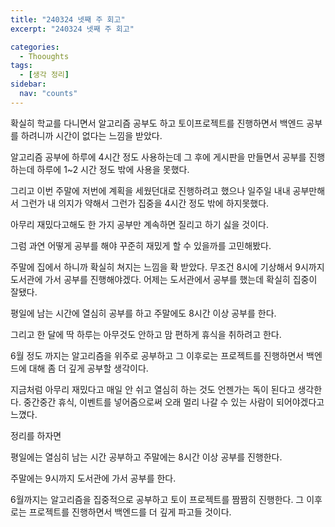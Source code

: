 ```yaml
---
title: "240324 넷째 주 회고"
excerpt: "240324 넷째 주 회고"

categories:
  - Thooughts
tags:
  - [생각 정리]
sidebar:
  nav: "counts"
---
```


확실히 학교를 다니면서 알고리즘 공부도 하고 토이프로젝트를 진행하면서 백엔드 공부를 하려니까 시간이 없다는 느낌을 받았다.

알고리즘 공부에 하루에 4시간 정도 사용하는데 그 후에 게시판을 만들면서 공부를 진행하는데 하루에 1~2 시간 정도 밖에 사용을 못했다.

그리고 이번 주말에 저번에 계획을 세웠던대로 진행하려고 했으나 일주일 내내 공부만해서 그런가 내 의지가 약해서 그런가 집중을 4시간 정도 밖에 하지못했다.

아무리 재밌다고해도 한 가지 공부만 계속하면 질리고 하기 싫을 것이다.

그럼 과연 어떻게 공부를 해야 꾸준히 재밌게 할 수 있을까를 고민해봤다.

주말에 집에서 하니까 확실히 쳐지는 느낌을 확 받았다. 무조건 8시에 기상해서 9시까지 도서관에 가서 공부를 진행해야겠다. 어제는 도서관에서 공부를 했는데 확실히 집중이 잘됐다.

평일에 남는 시간에 열심히 공부를 하고 주말에도 8시간 이상 공부를 한다.

그리고 한 달에 딱 하루는 아무것도 안하고 맘 편하게 휴식을 취하려고 한다.

6월 정도 까지는 알고리즘을 위주로 공부하고 그 이후로는 프로젝트를 진행하면서 백엔드에 대해 좀 더 깊게 공부할 생각이다.

지금처럼 아무리 재밌다고 매일 안 쉬고 열심히 하는 것도 언젠가는 독이 된다고 생각한다. 중간중간 휴식, 이벤트를 넣어줌으로써 오래 멀리 나갈 수 있는 사람이 되어야겠다고 느꼈다.

정리를 하자면

평일에는 열심히 남는 시간 공부하고 주말에는 8시간 이상 공부를 진행한다.

주말에는 9시까지 도서관에 가서 공부를 한다.

6월까지는 알고리즘을 집중적으로 공부하고 토이 프로젝트를 짬짬히 진행한다. 그 이후로는 프로젝트를 진행하면서 백엔드를 더 깊게 파고들 것이다.
